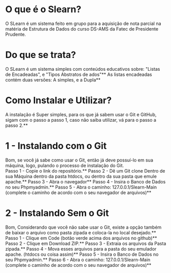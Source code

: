# O que é o Slearn?
 O SLearn é um sistema feito em grupo para a aquisição de nota parcial na matéria de Estrutura de Dados do curso DS-AMS da Fatec de Presidente Prudente.<br/>

# Do que se trata?
 O SLearn é um sistema simples com conteúdos educativos sobre: "Listas de Encadeadas", e "Tipos Abstratos de ados"\**
 As listas encadeadas contém duas versões: A simples, e a Dupla\**

# Como Instalar e Utilizar?
 A instalação é Super simples, para os que já sabem usar o Git e GitHub, sigam com o passo a passo 1, caso não saiba utilizar, vá para o passo a passo 2.\**

# 1 - Instalando com o Git
 Bom, se você já sabe como usar o Git, então já deve possuí-lo em sua máquina, logo, pulando o processo de instalação do Git.<br/>
 Passo 1 - Copie o link do repositório.\**
 Passo 2 - Dê um Git clone Dentro de sua Máquina dentro da pasta htdocs, ou dentro da sua pasta que emule apache.\**
 Passo 3 - Abra o navegador\**
 Passo 4 - Insira o Banco de Dados no seu Phpmyadmin.\**
 Passo 5 - Abra o caminho: 127.0.0.1/Slearn-Main (complete o caminho de acordo com o seu navegador de arquivos)\**

# 2 - Instalando Sem o Git
 Bom, Considerando que você não sabe usar o Git, existe a opção também de baixar o arquivo como pasta zipada e coloca-la no local desejado.\**
 Passo 1 - Clique em Code (botão verde acima dos arquivos no github)\**
 Passo 2 - Clique em Download ZIP.\**
 Passo 3 - Extraia os arquivos da Pasta zipada.\**
 Passo 4 - Mova esses arquivos para a pasta do seu emulador apache. (htdocs ou coisa assim)\**
 Passo 5 - Insira o Banco de Dados no seu Phpmyadmin.\**
 Passo 6 - Abra o caminho: 127.0.0.1/Slearn-Main (complete o caminho de acordo com o seu navegador de arquivos)\**
